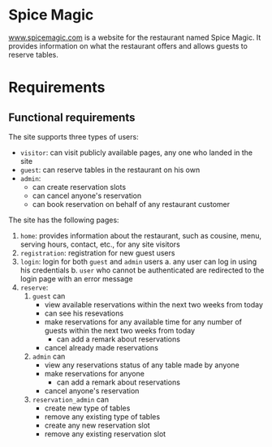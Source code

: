 # Spice Magic

www.spicemagic.com is a website for the restaurant named Spice Magic. It provides information on what the restaurant offers and allows guests to reserve tables.

# Requirements
## Functional requirements

The site supports three types of users:
- `visitor`: can visit publicly available pages, any one who landed in the site
- `guest`: can reserve tables in the restaurant on his own
- `admin`: 
    - can create reservation slots 
    - can cancel anyone's reservation
    - can book reservation on behalf of any restaurant customer 

The site has the following pages: 
1. `home`: provides information about the restaurant, such as cousine, menu, serving hours, contact, etc., for any site visitors
2. `registration`: registration for new guest users
3. `login`: login for both `guest` and `admin` users
    a. any user can log in using his credentials
    b. `user` who cannot be authenticated are redirected to the login page with an error message 
4. `reserve`: 
    1. `guest` can 
        - view available reservations within the next two weeks from today 
        - can see his resevations 
        - make reservations for any available time for any number of guests within the next two weeks from today
            - can add a remark about reservations
        - cancel already made reservations
    2. `admin` can 
        - view any reservations status of any table made by anyone
        - make reservations for anyone
            - can add a remark about reservations
        - cancel anyone's reservation
    3. `reservation_admin` can
        - create new type of tables 
        - remove any existing type of tables
        - create any new reservation slot
        - remove any existing reservation slot
